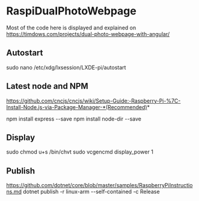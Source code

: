# RaspiDualPhotoWebpage

Most of the code here is displayed and explained on https://timdows.com/projects/dual-photo-webpage-with-angular/


## Autostart
sudo nano /etc/xdg/lxsession/LXDE-pi/autostart

## Latest node and NPM
https://github.com/cncjs/cncjs/wiki/Setup-Guide:-Raspberry-Pi-%7C-Install-Node.js-via-Package-Manager-*(Recommended)*

npm install express --save
npm install node-dir --save

## Display
sudo chmod u+s /bin/chvt
sudo vcgencmd display_power 1

## Publish
https://github.com/dotnet/core/blob/master/samples/RaspberryPiInstructions.md
dotnet publish -r linux-arm --self-contained -c Release